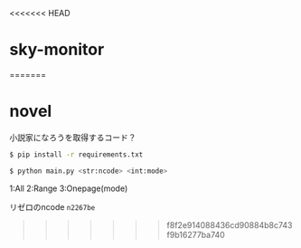 <<<<<<< HEAD
# sky-monitor
=======
# novel
小説家になろうを取得するコード？

```bash
$ pip install -r requirements.txt
```

```bash
$ python main.py <str:ncode> <int:mode>
```
1:All 2:Range 3:Onepage(mode)

リゼロのncode
`n2267be`
>>>>>>> f8f2e914088436cd90884b8c743f9b16277ba740
